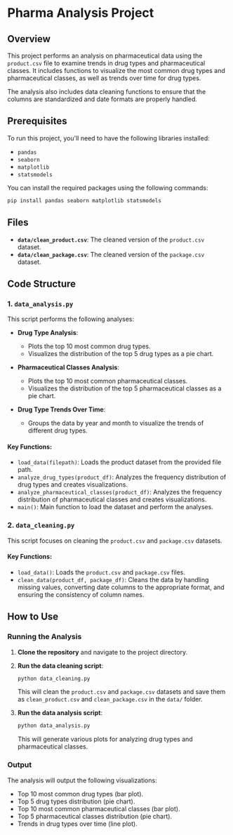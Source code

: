 # Pharma Analysis Project

## Overview

This project performs an analysis on pharmaceutical data using the `product.csv` file to examine trends in drug types and pharmaceutical classes. It includes functions to visualize the most common drug types and pharmaceutical classes, as well as trends over time for drug types.

The analysis also includes data cleaning functions to ensure that the columns are standardized and date formats are properly handled.

## Prerequisites

To run this project, you'll need to have the following libraries installed:

- `pandas`
- `seaborn`
- `matplotlib`
- `statsmodels`

You can install the required packages using the following commands:

```bash
pip install pandas seaborn matplotlib statsmodels
```

## Files

- **`data/clean_product.csv`**: The cleaned version of the `product.csv` dataset.
- **`data/clean_package.csv`**: The cleaned version of the `package.csv` dataset.

## Code Structure

### 1. **`data_analysis.py`**
This script performs the following analyses:

- **Drug Type Analysis**: 
  - Plots the top 10 most common drug types.
  - Visualizes the distribution of the top 5 drug types as a pie chart.

- **Pharmaceutical Classes Analysis**:
  - Plots the top 10 most common pharmaceutical classes.
  - Visualizes the distribution of the top 5 pharmaceutical classes as a pie chart.

- **Drug Type Trends Over Time**:
  - Groups the data by year and month to visualize the trends of different drug types.

#### Key Functions:

- `load_data(filepath)`: Loads the product dataset from the provided file path.
- `analyze_drug_types(product_df)`: Analyzes the frequency distribution of drug types and creates visualizations.
- `analyze_pharmaceutical_classes(product_df)`: Analyzes the frequency distribution of pharmaceutical classes and creates visualizations.
- `main()`: Main function to load the dataset and perform the analyses.

### 2. **`data_cleaning.py`**
This script focuses on cleaning the `product.csv` and `package.csv` datasets.

#### Key Functions:

- `load_data()`: Loads the `product.csv` and `package.csv` files.
- `clean_data(product_df, package_df)`: Cleans the data by handling missing values, converting date columns to the appropriate format, and ensuring the consistency of column names.

## How to Use

### Running the Analysis

1. **Clone the repository** and navigate to the project directory.

2. **Run the data cleaning script**:
   ```bash
   python data_cleaning.py
   ```
   This will clean the `product.csv` and `package.csv` datasets and save them as `clean_product.csv` and `clean_package.csv` in the `data/` folder.

3. **Run the data analysis script**:
   ```bash
   python data_analysis.py
   ```
   This will generate various plots for analyzing drug types and pharmaceutical classes.

### Output

The analysis will output the following visualizations:
- Top 10 most common drug types (bar plot).
- Top 5 drug types distribution (pie chart).
- Top 10 most common pharmaceutical classes (bar plot).
- Top 5 pharmaceutical classes distribution (pie chart).
- Trends in drug types over time (line plot).